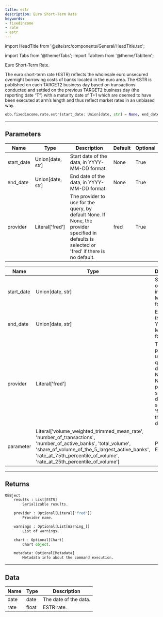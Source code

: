 ```yaml
---
title: estr
description: Euro Short-Term Rate
keywords:
- fixedincome
- rate
- estr
---
```


import HeadTitle from '@site/src/components/General/HeadTitle.tsx';

<HeadTitle title="fixedincome /rate/estr - Reference | OpenBB Platform Docs" />

<!-- markdownlint-disable MD012 MD031 MD033 -->

import Tabs from '@theme/Tabs';
import TabItem from '@theme/TabItem';

Euro Short-Term Rate.

The euro short-term rate (€STR) reflects the wholesale euro unsecured overnight borrowing costs of banks located in
the euro area. The €STR is published on each TARGET2 business day based on transactions conducted and settled on
the previous TARGET2 business day (the reporting date “T”) with a maturity date of T+1 which are deemed to have been
executed at arm’s length and thus reflect market rates in an unbiased way.

```python wordwrap
obb.fixedincome.rate.estr(start_date: Union[date, str] = None, end_date: Union[date, str] = None, provider: Literal[str] = fred)
```

---

## Parameters

<Tabs>
<TabItem value="standard" label="Standard">

| Name | Type | Description | Default | Optional |
| ---- | ---- | ----------- | ------- | -------- |
| start_date | Union[date, str] | Start date of the data, in YYYY-MM-DD format. | None | True |
| end_date | Union[date, str] | End date of the data, in YYYY-MM-DD format. | None | True |
| provider | Literal['fred'] | The provider to use for the query, by default None. If None, the provider specified in defaults is selected or 'fred' if there is no default. | fred | True |
</TabItem>

<TabItem value='fred' label='fred'>

| Name | Type | Description | Default | Optional |
| ---- | ---- | ----------- | ------- | -------- |
| start_date | Union[date, str] | Start date of the data, in YYYY-MM-DD format. | None | True |
| end_date | Union[date, str] | End date of the data, in YYYY-MM-DD format. | None | True |
| provider | Literal['fred'] | The provider to use for the query, by default None. If None, the provider specified in defaults is selected or 'fred' if there is no default. | fred | True |
| parameter | Literal['volume_weighted_trimmed_mean_rate', 'number_of_transactions', 'number_of_active_banks', 'total_volume', 'share_of_volume_of_the_5_largest_active_banks', 'rate_at_75th_percentile_of_volume', 'rate_at_25th_percentile_of_volume'] | Period of ESTR rate. | volume_weighted_trimmed_mean_rate | True |
</TabItem>

</Tabs>

---

## Returns

```python wordwrap
OBBject
    results : List[ESTR]
        Serializable results.

    provider : Optional[Literal['fred']]
        Provider name.

    warnings : Optional[List[Warning_]]
        List of warnings.

    chart : Optional[Chart]
        Chart object.

    metadata: Optional[Metadata]
        Metadata info about the command execution.
```

---

## Data

<Tabs>
<TabItem value="standard" label="Standard">

| Name | Type | Description |
| ---- | ---- | ----------- |
| date | date | The date of the data. |
| rate | float | ESTR rate. |
</TabItem>

</Tabs>

